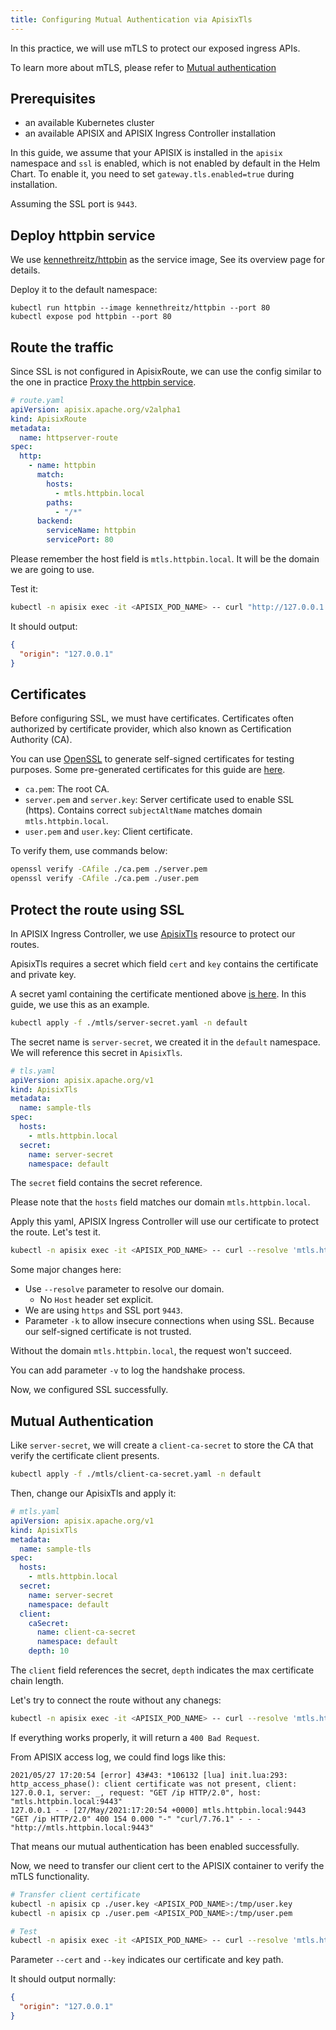 ```yaml
---
title: Configuring Mutual Authentication via ApisixTls
---
```


<!--
#
# Licensed to the Apache Software Foundation (ASF) under one or more
# contributor license agreements.  See the NOTICE file distributed with
# this work for additional information regarding copyright ownership.
# The ASF licenses this file to You under the Apache License, Version 2.0
# (the "License"); you may not use this file except in compliance with
# the License.  You may obtain a copy of the License at
#
#     http://www.apache.org/licenses/LICENSE-2.0
#
# Unless required by applicable law or agreed to in writing, software
# distributed under the License is distributed on an "AS IS" BASIS,
# WITHOUT WARRANTIES OR CONDITIONS OF ANY KIND, either express or implied.
# See the License for the specific language governing permissions and
# limitations under the License.
#
-->

In this practice, we will use mTLS to protect our exposed ingress APIs.

To learn more about mTLS, please refer to [Mutual authentication](https://en.wikipedia.org/wiki/Mutual_authentication)

## Prerequisites

- an available Kubernetes cluster
- an available APISIX and APISIX Ingress Controller installation

In this guide, we assume that your APISIX is installed in the `apisix` namespace and `ssl` is enabled, which is not enabled by default in the Helm Chart. To enable it, you need to set `gateway.tls.enabled=true` during installation.

Assuming the SSL port is `9443`.

## Deploy httpbin service

We use [kennethreitz/httpbin](https://hub.docker.com/r/kennethreitz/httpbin/) as the service image, See its overview page for details.

Deploy it to the default namespace:

```shell
kubectl run httpbin --image kennethreitz/httpbin --port 80
kubectl expose pod httpbin --port 80
```

## Route the traffic

Since SSL is not configured in ApisixRoute, we can use the config similar to the one in practice [Proxy the httpbin service](./proxy-the-httpbin-service.md).

```yaml
# route.yaml
apiVersion: apisix.apache.org/v2alpha1
kind: ApisixRoute
metadata:
  name: httpserver-route
spec:
  http:
    - name: httpbin
      match:
        hosts:
          - mtls.httpbin.local
        paths:
          - "/*"
      backend:
        serviceName: httpbin
        servicePort: 80
```

Please remember the host field is `mtls.httpbin.local`. It will be the domain we are going to use.

Test it:

```bash
kubectl -n apisix exec -it <APISIX_POD_NAME> -- curl "http://127.0.0.1:9080/ip" -H "Host: mtls.httpbin.local"
```

It should output:

```json
{
  "origin": "127.0.0.1"
}
```

## Certificates

Before configuring SSL, we must have certificates. Certificates often authorized by certificate provider, which also known as Certification Authority (CA).

You can use [OpenSSL](https://en.wikipedia.org/wiki/Openssl) to generate self-signed certificates for testing purposes. Some pre-generated certificates for this guide are [here](./mtls).

- `ca.pem`: The root CA.
- `server.pem` and `server.key`: Server certificate used to enable SSL (https). Contains correct `subjectAltName` matches domain `mtls.httpbin.local`.
- `user.pem` and `user.key`: Client certificate.

To verify them, use commands below:

```bash
openssl verify -CAfile ./ca.pem ./server.pem
openssl verify -CAfile ./ca.pem ./user.pem
```

## Protect the route using SSL

In APISIX Ingress Controller, we use [ApisixTls](../concepts/apisix_tls.md) resource to protect our routes.

ApisixTls requires a secret which field `cert` and `key` contains the certificate and private key.

A secret yaml containing the certificate mentioned above [is here](./mtls/server-secret.yaml). In this guide, we use this as an example.

```bash
kubectl apply -f ./mtls/server-secret.yaml -n default
```

The secret name is `server-secret`, we created it in the `default` namespace. We will reference this secret in `ApisixTls`.

```yaml
# tls.yaml
apiVersion: apisix.apache.org/v1
kind: ApisixTls
metadata:
  name: sample-tls
spec:
  hosts:
    - mtls.httpbin.local
  secret:
    name: server-secret
    namespace: default
```

The `secret` field contains the secret reference.

Please note that the `hosts` field matches our domain `mtls.httpbin.local`.

Apply this yaml, APISIX Ingress Controller will use our certificate to protect the route. Let's test it.

```bash
kubectl -n apisix exec -it <APISIX_POD_NAME> -- curl --resolve 'mtls.httpbin.local:9443:127.0.0.1' "https://mtls.httpbin.local:9443/ip" -k
```

Some major changes here:

- Use `--resolve` parameter to resolve our domain.
  - No `Host` header set explicit.
- We are using `https` and SSL port `9443`.
- Parameter `-k` to allow insecure connections when using SSL. Because our self-signed certificate is not trusted.

Without the domain `mtls.httpbin.local`, the request won't succeed.

You can add parameter `-v` to log the handshake process.

Now, we configured SSL successfully.

## Mutual Authentication

Like `server-secret`, we will create a `client-ca-secret` to store the CA that verify the certificate client presents.

```bash
kubectl apply -f ./mtls/client-ca-secret.yaml -n default
```

Then, change our ApisixTls and apply it:

```yaml
# mtls.yaml
apiVersion: apisix.apache.org/v1
kind: ApisixTls
metadata:
  name: sample-tls
spec:
  hosts:
    - mtls.httpbin.local
  secret:
    name: server-secret
    namespace: default
  client:
    caSecret:
      name: client-ca-secret
      namespace: default
    depth: 10
```

The `client` field references the secret, `depth` indicates the max certificate chain length.

Let's try to connect the route without any chanegs:

```bash
kubectl -n apisix exec -it <APISIX_POD_NAME> -- curl --resolve 'mtls.httpbin.local:9443:127.0.0.1' "https://mtls.httpbin.local:9443/ip" -k
```

If everything works properly, it will return a `400 Bad Request`.

From APISIX access log, we could find logs like this:

```log
2021/05/27 17:20:54 [error] 43#43: *106132 [lua] init.lua:293: http_access_phase(): client certificate was not present, client: 127.0.0.1, server: _, request: "GET /ip HTTP/2.0", host: "mtls.httpbin.local:9443"
127.0.0.1 - - [27/May/2021:17:20:54 +0000] mtls.httpbin.local:9443 "GET /ip HTTP/2.0" 400 154 0.000 "-" "curl/7.76.1" - - - "http://mtls.httpbin.local:9443"
```

That means our mutual authentication has been enabled successfully.

Now, we need to transfer our client cert to the APISIX container to verify the mTLS functionality.

```bash
# Transfer client certificate
kubectl -n apisix cp ./user.key <APISIX_POD_NAME>:/tmp/user.key
kubectl -n apisix cp ./user.pem <APISIX_POD_NAME>:/tmp/user.pem

# Test
kubectl -n apisix exec -it <APISIX_POD_NAME> -- curl --resolve 'mtls.httpbin.local:9443:127.0.0.1' "https://mtls.httpbin.local:9443/ip" -k --cert /tmp/user.pem --key /tmp/user.key
```

Parameter `--cert` and `--key` indicates our certificate and key path.

It should output normally:

```json
{
  "origin": "127.0.0.1"
}
```
